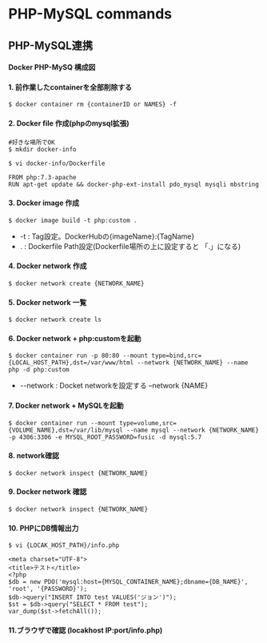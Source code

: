 # PHP-MySQL commands

## PHP-MySQL連携

#### Docker PHP-MySQ 構成図

#### 1. 前作業したcontainerを全部削除する

```
$ docker container rm {containerID or NAMES} -f
```

#### 2. Docker file 作成(phpのmysql拡張)

```
#好きな場所でOK
$ mkdir docker-info

$ vi docker-info/Dockerfile

FROM php:7.3-apache
RUN apt-get update && docker-php-ext-install pdo_mysql mysqli mbstring
```

#### 3. Docker image 作成

```
$ docker image build -t php:custom .
```
- -t : Tag設定。DockerHubの{imageName}:{TagName}
- . : Dockerfile Path設定(Dockerfile場所の上に設定すると 「.」になる)

#### 4. Docker network 作成

```
$ docker network create {NETWORK_NAME}
```

#### 5. Docker network 一覧

```
$ docker network create ls
```

#### 6. Docker network + php:customを起動

```
$ docker container run -p 80:80 --mount type=bind,src={LOCAL_HOST_PATH},dst=/var/www/html --network {NETWORK_NAME} --name php -d php:custom
```
- --network : Docket networkを設定する –network {NAME}

#### 7. Docker network + MySQLを起動

```
$ docker container run --mount type=volume,src={VOLUME_NAME},dst=/var/lib/mysql --name mysql --network {NETWORK_NAME} -p 4306:3306 -e MYSQL_ROOT_PASSWORD=fusic -d mysql:5.7
```

#### 8. network確認

```
$ docker network inspect {NETWORK_NAME}
```

#### 9. Docker network 確認
```
$ docker network inspect {NETWORK_NAME}
```

#### 10. PHPにDB情報出力
```
$ vi {LOCAK_HOST_PATH}/info.php

<meta charset="UTF-8">
<title>テスト</title>
<?php
$db = new PDO('mysql:host={MYSQL_CONTAINER_NAME};dbname={DB_NAME}', 'root', '{PASSWORD}');
$db->query("INSERT INTO test VALUES('ジョン')");
$st = $db->query("SELECT * FROM test");
var_dump($st->fetchAll());

```

#### 11.ブラウザで確認 (locakhost IP:port/info.php)

